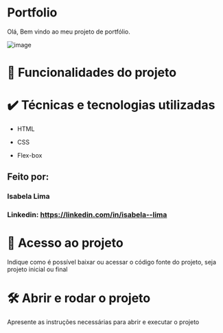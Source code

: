 # Portfolio
Olá, Bem vindo ao meu projeto de portfólio.

![image](https://user-images.githubusercontent.com/77756047/211304452-220fedf0-f91b-490f-8a65-a60ce860bc5c.png)

# 🔨 Funcionalidades do projeto

# ✔️ Técnicas e tecnologias utilizadas

* HTML

* CSS

* Flex-box

## Feito por:

### Isabela Lima

### Linkedin: https://linkedin.com/in/isabela--lima

# 📁 Acesso ao projeto
Indique como é possível baixar ou acessar o código fonte do projeto, seja projeto inicial ou final

# 🛠️ Abrir e rodar o projeto
Apresente as instruções necessárias para abrir e executar o projeto

